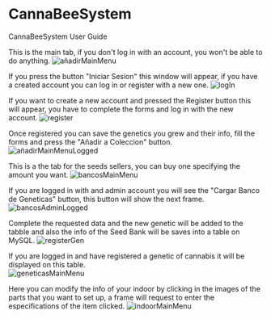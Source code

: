 # CannaBeeSystem
CannaBeeSystem User Guide

This is the main tab, if you don't log in with an account, you won't be able to do anything.
![añadirMainMenu](https://user-images.githubusercontent.com/101566196/185269411-4943a647-9e0a-45ee-89e1-b48415d5696e.png)

If you press the button "Iniciar Sesion" this window will appear, if you have a created account you can log in or register with a new one.
![logIn](https://user-images.githubusercontent.com/101566196/185269420-4d942c0d-8df5-4de6-8023-6c394a6953e0.png)

If you want to create a new account and pressed the Register button this will appear, you have to complete the forms and log in with the new account.
![register](https://user-images.githubusercontent.com/101566196/185269422-7ab528c7-185e-431d-b118-97912897cabc.png)

Once registered you can save the genetics you grew and their info, fill the forms and press the "Añadir a Coleccion" button.
![añadirMainMenuLogged](https://user-images.githubusercontent.com/101566196/185269902-9bd1d3b1-c7ed-4c7c-8c06-1b9fb1bc446c.png)

This is a the tab for the seeds sellers, you can buy one specifying the amount you want.
![bancosMainMenu](https://user-images.githubusercontent.com/101566196/185269415-d3e82df8-a33f-464d-a6d1-14930e40933f.png)

If you are logged in with and admin account you will see the "Cargar Banco de Geneticas" button, this button will show the next frame.
![bancosAdminLogged](https://user-images.githubusercontent.com/101566196/185270876-4cf1bf3b-b06c-4e2b-8fd4-5d9a7b54057c.png)

Complete the requested data and the new genetic will be added to the tabble and also the info of the Seed Bank will be saves into a table on MySQL.
![registerGen](https://user-images.githubusercontent.com/101566196/185270977-a750d9a4-928c-44fa-b533-795e360468ca.png)

If you are logged in and have registered a genetic of cannabis it will be displayed on this table.  
![geneticasMainMenu](https://user-images.githubusercontent.com/101566196/185269416-7f84d994-5f55-4816-943d-bac1ea511316.png)

Here you can modify the info of your indoor by clicking in the images of the parts that you want to set up, a frame will request to enter the especifications of the item clicked.
![indoorMainMenu](https://user-images.githubusercontent.com/101566196/185269417-29e8ccc1-28c3-4e7e-80d9-60f2cc758b85.png)



